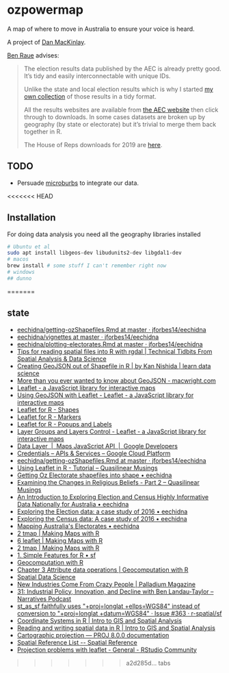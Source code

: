 # ozpowermap

A map of where to move in Australia to ensure your voice is heard.

A project of [Dan MacKinlay](https://danmackinlay.name).

[Ben Raue](https://www.tallyroom.com.au/) advises:

>The election results data published by the AEC is already pretty good.
>It’s tidy and easily interconnectable with unique IDs.
>
>Unlike the state and local election results which is why I started [my own collection](https://www.tallyroom.com.au/data) of those results in a tidy format.
>
>All the results websites are available from [the AEC website](https://results.aec.gov.au/) then click through to downloads.
>In some cases datasets are broken up by geography (by state or electorate) but it’s trivial to merge them back together in R.
>
>The House of Reps downloads for 2019 are [here](https://results.aec.gov.au/24310/Website/HouseDownloadsMenu-24310-Csv.htm).


## TODO

* Persuade [microburbs](https://www.microburbs.com.au/) to integrate our data.

<<<<<<< HEAD
## Installation

For doing data analysis you need all the geography libraries installed

```bash
# Ubuntu et al
sudo apt install libgeos-dev libudunits2-dev libgdal1-dev
# macos
brew install # some stuff I can't remember right now
# windows 
## dunno
```
=======
## state

* [eechidna/getting-ozShapefiles.Rmd at master · jforbes14/eechidna](https://github.com/jforbes14/eechidna/blob/master/vignettes/getting-ozShapefiles.Rmd)
* [eechidna/vignettes at master · jforbes14/eechidna](https://github.com/jforbes14/eechidna/tree/master/vignettes)
* [eechidna/plotting-electorates.Rmd at master · jforbes14/eechidna](https://github.com/jforbes14/eechidna/blob/master/vignettes/plotting-electorates.Rmd)
* [Tips for reading spatial files into R with rgdal | Technical Tidbits From Spatial Analysis & Data Science](http://zevross.com/blog/2016/01/13/tips-for-reading-spatial-files-into-r-with-rgdal/)
* [Creating GeoJSON out of Shapefile in R | by Kan Nishida | learn data science](https://blog.exploratory.io/creating-geojson-out-of-shapefile-in-r-40bc0005857d)
* [More than you ever wanted to know about GeoJSON - macwright.com](https://macwright.com/2015/03/23/geojson-second-bite.html)
* [Leaflet - a JavaScript library for interactive maps](https://leafletjs.com/index.html)
* [Using GeoJSON with Leaflet - Leaflet - a JavaScript library for interactive maps](https://leafletjs.com/examples/geojson/)
* [Leaflet for R - Shapes](https://rstudio.github.io/leaflet/shapes.html)
* [Leaflet for R - Markers](https://rstudio.github.io/leaflet/markers.html)
* [Leaflet for R - Popups and Labels](https://rstudio.github.io/leaflet/popups.html)
* [Layer Groups and Layers Control - Leaflet - a JavaScript library for interactive maps](https://leafletjs.com/examples/layers-control/)
* [Data Layer  |  Maps JavaScript API  |  Google Developers](https://developers.google.com/maps/documentation/javascript/datalayer#style_geojson_data)
* [Credentials – APIs & Services – Google Cloud Platform](https://console.cloud.google.com/apis/credentials?project=livingthing-academic&pli=1)
* [eechidna/getting-ozShapefiles.Rmd at master · jforbes14/eechidna](https://github.com/jforbes14/eechidna/blob/master/vignettes/getting-ozShapefiles.Rmd)
* [Using Leaflet in R - Tutorial – Quasilinear Musings](https://www.timlrx.com/blog/using-leaflet-in-r-tutorial)
* [Getting Oz Electorate shapefiles into shape • eechidna](https://jforbes14.github.io/eechidna/articles/getting-ozShapefiles.html)
* [Examining the Changes in Religious Beliefs - Part 2 – Quasilinear Musings](https://www.timlrx.com/blog/examining-the-changes-in-religious-beliefs-part-2#fn-3)
* [An Introduction to Exploring Election and Census Highly Informative Data Nationally for Australia • eechidna](https://jforbes14.github.io/eechidna/articles/eechidna-intro.html)
* [Exploring the Election data: a case study of 2016 • eechidna](https://jforbes14.github.io/eechidna/articles/exploring-election-data.html)
* [Exploring the Census data: A case study of 2016 • eechidna](https://jforbes14.github.io/eechidna/articles/exploring-census-data.html)
* [Mapping Australia's Electorates • eechidna](https://jforbes14.github.io/eechidna/articles/plotting-electorates.html)
* [2 tmap | Making Maps with R](https://bookdown.org/nicohahn/making_maps_with_r5/docs/tmap.html#interactive-maps-with-tmap)
* [6 leaflet | Making Maps with R](https://bookdown.org/nicohahn/making_maps_with_r5/docs/leaflet.html)
* [2 tmap | Making Maps with R](https://bookdown.org/nicohahn/making_maps_with_r5/docs/tmap.html#interactive-maps-with-tmap)
* [1. Simple Features for R • sf](https://r-spatial.github.io/sf/articles/sf1.html#sf-objects-with-simple-features-1)
* [Geocomputation with R](https://geocompr.robinlovelace.net/)
* [Chapter 3 Attribute data operations | Geocomputation with R](https://geocompr.robinlovelace.net/attr.html)
* [Spatial Data Science](https://keen-swartz-3146c4.netlify.app/)
* [New Industries Come From Crazy People | Palladium Magazine](https://palladiummag.com/2021/02/02/new-industries-come-from-crazy-people/)
* [31: Industrial Policy, Innovation, and Decline with Ben Landau-Taylor – Narratives Podcast](https://narrativespodcast.com/2021/03/01/31-industrial-policy-innovation-and-decline-with-ben-landau-taylor/)
* [st_as_sf faithfully uses "+proj=longlat +ellps=WGS84" instead of conversion to "+proj=longlat +datum=WGS84" · Issue #363 · r-spatial/sf](https://github.com/r-spatial/sf/issues/363)
* [Coordinate Systems in R | Intro to GIS and Spatial Analysis](https://mgimond.github.io/Spatial/coordinate-systems-in-r.html)
* [Reading and writing spatial data in R | Intro to GIS and Spatial Analysis](https://mgimond.github.io/Spatial/app1-1.html)
* [Cartographic projection — PROJ 8.0.0 documentation](https://proj.org/usage/projections.html)
* [Spatial Reference List -- Spatial Reference](https://spatialreference.org/ref/)
* [Projection problems with leaflet - General - RStudio Community](https://community.rstudio.com/t/projection-problems-with-leaflet/27747/2)
>>>>>>> a2d285d... tabs
